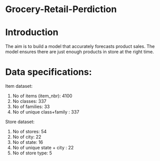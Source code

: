 # Grocery-Retail-Perdiction

# Introduction
The aim is to build a model that accurately forecasts product sales. The model ensures there are just enough products in store at the right time.

# Data specifications:
Item dataset:
1.  No of items (item_nbr): 4100
2.  No classes: 337
3.  No of families: 33
4.  No of unique class+family : 337


Store dataset:
1. No of stores: 54
2. No of city: 22
3. No of state: 16
4. No of unique state + city : 22
5. No of store type: 5

